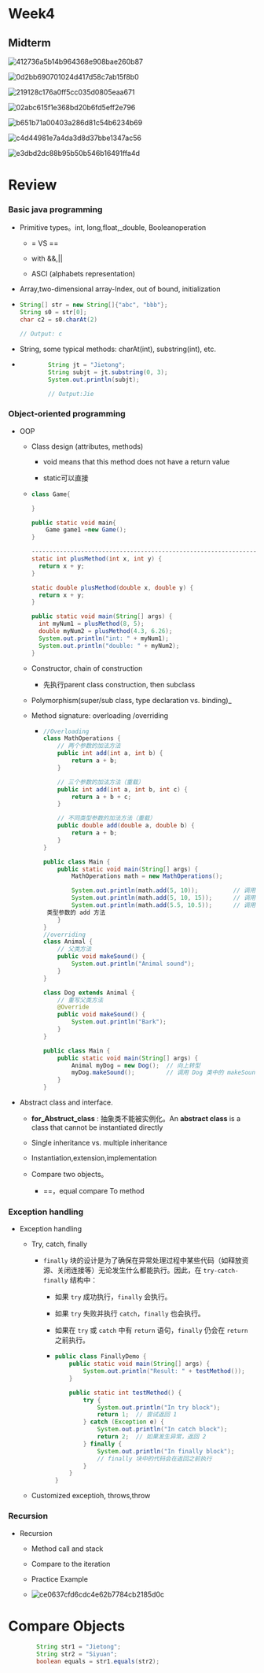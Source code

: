 # Week4

## Midterm

![412736a5b14b964368e908bae260b87](E:\新建文件夹\WeChat%20Files\wxid_j7mx5kiilye712\FileStorage\Temp\412736a5b14b964368e908bae260b87.png)

![0d2bb690701024d417d58c7ab15f8b0](E:\新建文件夹\WeChat%20Files\wxid_j7mx5kiilye712\FileStorage\Temp\0d2bb690701024d417d58c7ab15f8b0.png)

![219128c176a0ff5cc035d0805eaa671](E:\新建文件夹\WeChat%20Files\wxid_j7mx5kiilye712\FileStorage\Temp\219128c176a0ff5cc035d0805eaa671.png)

![02abc615f1e368bd20b6fd5eff2e796](E:\新建文件夹\WeChat%20Files\wxid_j7mx5kiilye712\FileStorage\Temp\02abc615f1e368bd20b6fd5eff2e796.png)

![b651b71a00403a286d81c54b6234b69](E:\新建文件夹\WeChat%20Files\wxid_j7mx5kiilye712\FileStorage\Temp\b651b71a00403a286d81c54b6234b69.png)

![c4d44981e7a4da3d8d37bbe1347ac56](E:\新建文件夹\WeChat%20Files\wxid_j7mx5kiilye712\FileStorage\Temp\c4d44981e7a4da3d8d37bbe1347ac56.png)

![e3dbd2dc88b95b50b546b16491ffa4d](E:\新建文件夹\WeChat%20Files\wxid_j7mx5kiilye712\FileStorage\Temp\e3dbd2dc88b95b50b546b16491ffa4d.png)





# Review

### Basic java programming

- Primitive types。int, long,float,_double, Booleanoperation 
  
  - = VS ==
  
  - with &&,||
  
  - ASCl (alphabets representation)

- Array,two-dimensional array-Index, out of bound, initialization

- ```java
  String[] str = new String[]{"abc", "bbb"};
  String s0 = str[0];
  char c2 = s0.charAt(2)
  
  // Output: c
  ```

- String, some typical methods: charAt(int), substring(int), etc.

- ```java
          String jt = "Jietong";
          String subjt = jt.substring(0, 3);
          System.out.println(subjt);
  
          // Output:Jie
  ```

### Object-oriented programming

- OOP
  
  - Class design (attributes, methods)
    
    - void means that this method does not have a return value
    
    - static可以直接
  
  - ```java
    class Game{
    
    }
    
    public static void main{
        Game game1 =new Game();
    }
    
    -----------------------------------------------------------------
    static int plusMethod(int x, int y) {
      return x + y;
    }
    
    static double plusMethod(double x, double y) {
      return x + y;
    }
    
    public static void main(String[] args) {
      int myNum1 = plusMethod(8, 5);
      double myNum2 = plusMethod(4.3, 6.26);
      System.out.println("int: " + myNum1);
      System.out.println("double: " + myNum2);
    }
    ```
  
  - Constructor, chain of construction
    
    - 先执行parent class construction, then subclass
  
  - Polymorphism(super/sub class, type declaration vs. binding)_
  
  - Method signature: overloading /overriding
    
    - ```java
      //Overloading
      class MathOperations {
          // 两个参数的加法方法
          public int add(int a, int b) {
              return a + b;
          }
      
          // 三个参数的加法方法（重载）
          public int add(int a, int b, int c) {
              return a + b + c;
          }
      
          // 不同类型参数的加法方法（重载）
          public double add(double a, double b) {
              return a + b;
          }
      }
      
      public class Main {
          public static void main(String[] args) {
              MathOperations math = new MathOperations();
      
              System.out.println(math.add(5, 10));          // 调用两个参数的 add 方法
              System.out.println(math.add(5, 10, 15));      // 调用三个参数的 add 方法
              System.out.println(math.add(5.5, 10.5));      // 调用 double
       类型参数的 add 方法
          }
      }
      //overriding
      class Animal {
          // 父类方法
          public void makeSound() {
              System.out.println("Animal sound");
          }
      }
      
      class Dog extends Animal {
          // 重写父类方法
          @Override
          public void makeSound() {
              System.out.println("Bark");
          }
      }
      
      public class Main {
          public static void main(String[] args) {
              Animal myDog = new Dog();  // 向上转型
              myDog.makeSound();         // 调用 Dog 类中的 makeSound 方法
          }
      }
      
      ```

- Abstract class and interface.
  
  - **for_Abstruct_class** : 抽象类不能被实例化。An **abstract class** is a class that cannot be instantiated directly
  
  - Single inheritance vs. multiple inheritance
  
  - Instantiation,extension,implementation
  
  - Compare two objects。
    
    - ==，equal
      compare To method

### Exception handling

- Exception handling
  
  - Try, catch, finally
    
    - `finally` 块的设计是为了确保在异常处理过程中某些代码（如释放资源、关闭连接等）无论发生什么都能执行。因此，在 `try-catch-finally` 结构中：
      
      - 如果 `try` 成功执行，`finally` 会执行。
      
      - 如果 `try` 失败并执行 `catch`，`finally` 也会执行。
      
      - 如果在 `try` 或 `catch` 中有 `return` 语句，`finally` 仍会在 `return` 之前执行。
      
      - ```java
        public class FinallyDemo {
            public static void main(String[] args) {
                System.out.println("Result: " + testMethod());
            }
        
            public static int testMethod() {
                try {
                    System.out.println("In try block");
                    return 1;  // 尝试返回 1
                } catch (Exception e) {
                    System.out.println("In catch block");
                    return 2;  // 如果发生异常，返回 2
                } finally {
                    System.out.println("In finally block");
                    // finally 块中的代码会在返回之前执行
                }
            }
        }
        
        ```
  
  - Customized exceptioh, throws,throw

### Recursion

- Recursion
  
  - Method call and stack
  
  - Compare to the iteration
  
  - Practice Example
  
  - ![ce0637cfd6cdc4e62b7784cb2185d0c](E:\新建文件夹\WeChat%20Files\wxid_j7mx5kiilye712\FileStorage\Temp\ce0637cfd6cdc4e62b7784cb2185d0c.png)

# Compare Objects

```java
        String str1 = "Jietong";
        String str2 = "Siyuan";
        boolean equals = str1.equals(str2);
```
